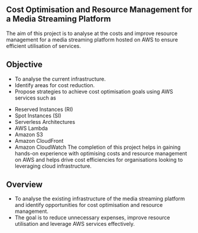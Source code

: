 ## Cost Optimisation and Resource Management for a Media Streaming Platform  
The aim of this project is to analyse at the costs and improve resource management for a media streaming platform hosted on AWS to ensure efficient utilisation of services.  

## Objective  
- To analyse the current infrastructure.
- Identify areas for cost reduction.
- Propose strategies to achieve cost optimisation goals using AWS services such as  
 * Reserved Instances (RI)  
 * Spot Instances (SI)  
 * Serverless Architectures  
 * AWS Lambda  
 * Amazon S3  
 * Amazon CloudFront  
 * Amazon CloudWatch
The completion of this project helps in gaining hands-on experience with optimising costs and resource management on AWS and helps drive cost efficiencies for organisations
looking to leveraging cloud infrastructure.

## Overview  
- To analyse the existing infrastructure of the media streaming platform and identify opportunities for cost optimisation and resource management.
- The goal is to reduce unnecessary expenses, improve resource utilisation and leverage AWS services effectively.  
